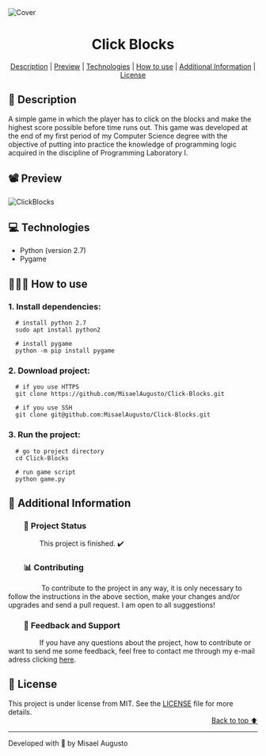 <img id="cover" align="center" src="https://ik.imagekit.io/ocq8ayf2ug/cover_fEzksxh5C.png" alt="Cover" />

<h1 id="title" align="center">Click Blocks</h1>

<div align="center">
  <a href="#description">Description</a> |
  <a href="#preview">Preview</a> |
  <a href="#technologies">Technologies</a> |
  <a href="#how-to-use">How to use</a> |
  <a href="#info">Additional Information</a> |
  <a href="#license">License</a>
</div>

<h2 id="description">📑️ Description</h2>
<p>
  A simple game in which the player has to click on the blocks and make the highest score possible before time runs out. This game was developed at the end of my first period of my Computer Science degree with the objective of putting into practice the knowledge of programming logic acquired in the discipline of Programming Laboratory I.
</p>

<h2 id="preview">📽️ Preview</h2>

![ClickBlocks](https://ik.imagekit.io/ocq8ayf2ug/click-blocks_aBSDaQtu_.gif)

<h2 id="technologies">💻️ Technologies</h2>
<ul>
  <li>Python (version 2.7)</li>
  <li>Pygame</li>
</ul>

<h2 id="how-to-use">👨🏽‍💻️ How to use</h2>
<h3>1. Install dependencies:</h3>

```
  # install python 2.7
  sudo apt install python2

  # install pygame
  python -m pip install pygame
```

<h3>2. Download project:</h3>

```
  # if you use HTTPS
  git clone https://github.com/MisaelAugusto/Click-Blocks.git

  # if you use SSH
  git clone git@github.com:MisaelAugusto/Click-Blocks.git
```

<h3>3. Run the project:</h3>

```
  # go to project directory
  cd Click-Blocks

  # run game script
  python game.py
```

<h2 id="info">📌️ Additional Information</h2>
<h3 id="status">&nbsp;&nbsp;&nbsp;&nbsp;&nbsp;&nbsp;&nbsp;&nbsp;🔎️ Project Status</h3>
<p>
&nbsp;&nbsp;&nbsp;&nbsp;&nbsp;&nbsp;&nbsp;&nbsp;&nbsp;&nbsp;&nbsp;&nbsp;&nbsp;&nbsp;&nbsp;&nbsp;This project is finished. ✔️</p>

<h3 id="contributing">&nbsp;&nbsp;&nbsp;&nbsp;&nbsp;&nbsp;&nbsp;&nbsp;📊️ Contributing</h3>
<p>
&nbsp;&nbsp;&nbsp;&nbsp;&nbsp;&nbsp;&nbsp;&nbsp;&nbsp;&nbsp;&nbsp;&nbsp;&nbsp;&nbsp;&nbsp;&nbsp;
To contribute to the project in any way, it is only necessary to follow the instructions in the above section, make your changes and/or upgrades and send a pull request. I am open to all suggestions!</p>

<h3 id="feedback-support">&nbsp;&nbsp;&nbsp;&nbsp;&nbsp;&nbsp;&nbsp;&nbsp;💬️ Feedback and Support</h3>
<p>
&nbsp;&nbsp;&nbsp;&nbsp;&nbsp;&nbsp;&nbsp;&nbsp;&nbsp;&nbsp;&nbsp;&nbsp;&nbsp;&nbsp;&nbsp;&nbsp;If you have any questions about the project, how to contribute or want to send me some feedback, feel free to contact me through my e-mail adress clicking <a href="https://mail.google.com/mail/u/0/?view=cm&fs=1&to=misael.costa@ccc.ufcg.edu.br&su=(Feedback or Support) for 'Click Blocks'&tf=1">here</a>.</p>

<h2 id="license">📜️ License</h2>
<div>
  <div>
    This project is under license from MIT. See the <a href="LICENSE">LICENSE</a> file for more details.
  </div>
  <div align="right">
    <a href="#cover">Back to top ⬆️</a>
  </div>
</div>

---
<p>Developed with 💙️ by Misael Augusto</p>
